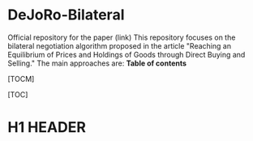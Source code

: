 # DeJoRo-Bilateral
Official repository for the paper (link)
This repository focuses on the bilateral negotiation algorithm proposed in the article "Reaching an Equilibrium of Prices and Holdings of Goods through Direct Buying and Selling." The main approaches are:
**Table of contents**

[TOCM]

[TOC]

# H1 HEADER
